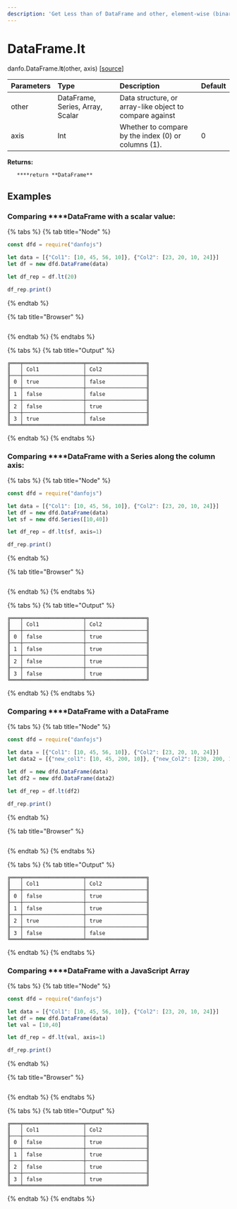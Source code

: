 ```yaml
---
description: 'Get Less than of DataFrame and other, element-wise (binary operator eq).'
---
```


# DataFrame.It

danfo.DataFrame.l**t**\(other, axis\) \[[source](https://github.com/opensource9ja/danfojs/blob/3398c2f540c16ac95599a05b6f2db4eff8a258c9/danfojs/src/core/frame.js#L1566)\]

| Parameters | Type | Description | Default |
| :--- | :--- | :--- | :--- |
| other | DataFrame, Series, Array, Scalar | Data structure, or array-like object to compare against |  |
| axis | Int | Whether to compare by the index \(0\) or columns \(1\). | 0 |

**Returns:**

       ****return **DataFrame**

## **Examples**

### Comparing ****DataFrame with a scalar value:

{% tabs %}
{% tab title="Node" %}
```javascript
const dfd = require("danfojs")

let data = [{"Col1": [10, 45, 56, 10]}, {"Col2": [23, 20, 10, 24]}]
let df = new dfd.DataFrame(data)

let df_rep = df.lt(20)

df_rep.print()
```
{% endtab %}

{% tab title="Browser" %}
```

```
{% endtab %}
{% endtabs %}

{% tabs %}
{% tab title="Output" %}
```text
╔═══╤═══════════════════╤═══════════════════╗
║   │ Col1              │ Col2              ║
╟───┼───────────────────┼───────────────────╢
║ 0 │ true              │ false             ║
╟───┼───────────────────┼───────────────────╢
║ 1 │ false             │ false             ║
╟───┼───────────────────┼───────────────────╢
║ 2 │ false             │ true              ║
╟───┼───────────────────┼───────────────────╢
║ 3 │ true              │ false             ║
╚═══╧═══════════════════╧═══════════════════╝
```
{% endtab %}
{% endtabs %}

### Comparing ****DataFrame with a Series along the column axis:

{% tabs %}
{% tab title="Node" %}
```javascript
const dfd = require("danfojs")

let data = [{"Col1": [10, 45, 56, 10]}, {"Col2": [23, 20, 10, 24]}]
let df = new dfd.DataFrame(data)
let sf = new dfd.Series([10,40])

let df_rep = df.lt(sf, axis=1)

df_rep.print()


```
{% endtab %}

{% tab title="Browser" %}
```

```
{% endtab %}
{% endtabs %}

{% tabs %}
{% tab title="Output" %}
```text
╔═══╤═══════════════════╤═══════════════════╗
║   │ Col1              │ Col2              ║
╟───┼───────────────────┼───────────────────╢
║ 0 │ false             │ true              ║
╟───┼───────────────────┼───────────────────╢
║ 1 │ false             │ true              ║
╟───┼───────────────────┼───────────────────╢
║ 2 │ false             │ true              ║
╟───┼───────────────────┼───────────────────╢
║ 3 │ false             │ true              ║
╚═══╧═══════════════════╧═══════════════════╝
```
{% endtab %}
{% endtabs %}

### Comparing ****DataFrame with a DataFrame

{% tabs %}
{% tab title="Node" %}
```javascript
const dfd = require("danfojs")

let data = [{"Col1": [10, 45, 56, 10]}, {"Col2": [23, 20, 10, 24]}]
let data2 = [{"new_col1": [10, 45, 200, 10]}, {"new_Col2": [230, 200, 110, 24]}]

let df = new dfd.DataFrame(data)
let df2 = new dfd.DataFrame(data2)

let df_rep = df.lt(df2)

df_rep.print()

```
{% endtab %}

{% tab title="Browser" %}
```

```
{% endtab %}
{% endtabs %}

{% tabs %}
{% tab title="Output" %}
```text
╔═══╤═══════════════════╤═══════════════════╗
║   │ Col1              │ Col2              ║
╟───┼───────────────────┼───────────────────╢
║ 0 │ false             │ true              ║
╟───┼───────────────────┼───────────────────╢
║ 1 │ false             │ true              ║
╟───┼───────────────────┼───────────────────╢
║ 2 │ true              │ true              ║
╟───┼───────────────────┼───────────────────╢
║ 3 │ false             │ false             ║
╚═══╧═══════════════════╧═══════════════════╝
```
{% endtab %}
{% endtabs %}

### Comparing ****DataFrame with a JavaScript Array

{% tabs %}
{% tab title="Node" %}
```javascript
const dfd = require("danfojs")

let data = [{"Col1": [10, 45, 56, 10]}, {"Col2": [23, 20, 10, 24]}]
let df = new dfd.DataFrame(data)
let val = [10,40]

let df_rep = df.lt(val, axis=1)

df_rep.print()
```
{% endtab %}

{% tab title="Browser" %}
```

```
{% endtab %}
{% endtabs %}

{% tabs %}
{% tab title="Output" %}
```text
╔═══╤═══════════════════╤═══════════════════╗
║   │ Col1              │ Col2              ║
╟───┼───────────────────┼───────────────────╢
║ 0 │ false             │ true              ║
╟───┼───────────────────┼───────────────────╢
║ 1 │ false             │ true              ║
╟───┼───────────────────┼───────────────────╢
║ 2 │ false             │ true              ║
╟───┼───────────────────┼───────────────────╢
║ 3 │ false             │ true              ║
╚═══╧═══════════════════╧═══════════════════╝
```
{% endtab %}
{% endtabs %}

